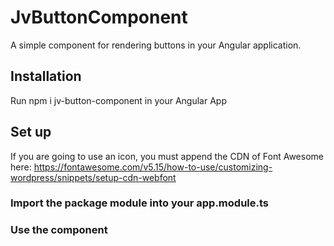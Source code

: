 # JvButtonComponent
A simple component for rendering buttons in your Angular application.

## Installation

Run npm i jv-button-component in your Angular App

## Set up

If you are going to use an icon, you must append the CDN of
Font Awesome here: https://fontawesome.com/v5.15/how-to-use/customizing-wordpress/snippets/setup-cdn-webfont

### Import the package module into your app.module.ts

### Use the <jv-button> </jv-button> component